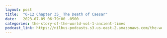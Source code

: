 ```yaml
---
layout: post
title:  "6-12 Chapter 35_ The Death of Caesar"
date:   2023-07-09 06:79:00 -0500
categories: the-story-of-the-world-vol-1-ancient-times
podcast_link: https://nilbus-podcasts.s3.us-east-2.amazonaws.com/the-well-trained-mind/The%20Story%20of%20the%20World%20Vol.%201%20Ancient%20Times/6-12%20Chapter%2035_%20The%20Death%20of%20Caesar.mp3
---
```

